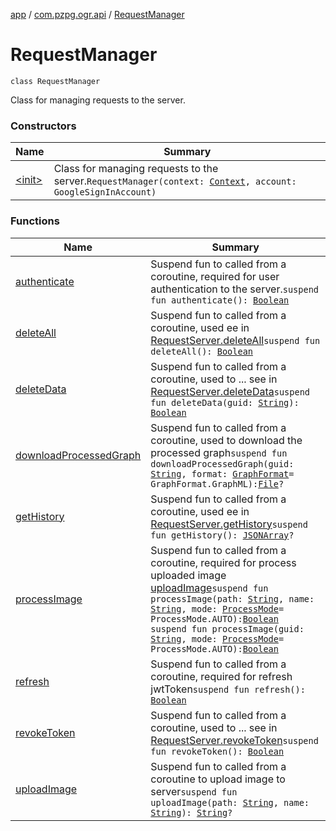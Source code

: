 [app](../../index.md) / [com.pzpg.ogr.api](../index.md) / [RequestManager](./index.md)

# RequestManager

`class RequestManager`

Class for managing requests to the server.

### Constructors

| Name | Summary |
|---|---|
| [&lt;init&gt;](-init-.md) | Class for managing requests to the server.`RequestManager(context: `[`Context`](https://developer.android.com/reference/android/content/Context.html)`, account: GoogleSignInAccount)` |

### Functions

| Name | Summary |
|---|---|
| [authenticate](authenticate.md) | Suspend fun to called from a coroutine, required for user authentication to the server.`suspend fun authenticate(): `[`Boolean`](https://kotlinlang.org/api/latest/jvm/stdlib/kotlin/-boolean/index.html) |
| [deleteAll](delete-all.md) | Suspend fun to called from a coroutine, used ee in [RequestServer.deleteAll](../../com.pzpg.ogr.api.request/-request-server/delete-all.md)`suspend fun deleteAll(): `[`Boolean`](https://kotlinlang.org/api/latest/jvm/stdlib/kotlin/-boolean/index.html) |
| [deleteData](delete-data.md) | Suspend fun to called from a coroutine, used to ... see in [RequestServer.deleteData](../../com.pzpg.ogr.api.request/-request-server/delete-data.md)`suspend fun deleteData(guid: `[`String`](https://kotlinlang.org/api/latest/jvm/stdlib/kotlin/-string/index.html)`): `[`Boolean`](https://kotlinlang.org/api/latest/jvm/stdlib/kotlin/-boolean/index.html) |
| [downloadProcessedGraph](download-processed-graph.md) | Suspend fun to called from a coroutine, used to download the processed graph`suspend fun downloadProcessedGraph(guid: `[`String`](https://kotlinlang.org/api/latest/jvm/stdlib/kotlin/-string/index.html)`, format: `[`GraphFormat`](../../com.pzpg.ogr.api.request/-graph-format/index.md)` = GraphFormat.GraphML): `[`File`](https://docs.oracle.com/javase/6/docs/api/java/io/File.html)`?` |
| [getHistory](get-history.md) | Suspend fun to called from a coroutine, used ee in [RequestServer.getHistory](../../com.pzpg.ogr.api.request/-request-server/get-history.md)`suspend fun getHistory(): `[`JSONArray`](https://developer.android.com/reference/org/json/JSONArray.html)`?` |
| [processImage](process-image.md) | Suspend fun to called from a coroutine, required for process uploaded image [uploadImage](upload-image.md)`suspend fun processImage(path: `[`String`](https://kotlinlang.org/api/latest/jvm/stdlib/kotlin/-string/index.html)`, name: `[`String`](https://kotlinlang.org/api/latest/jvm/stdlib/kotlin/-string/index.html)`, mode: `[`ProcessMode`](../../com.pzpg.ogr.api.request/-process-mode/index.md)` = ProcessMode.AUTO): `[`Boolean`](https://kotlinlang.org/api/latest/jvm/stdlib/kotlin/-boolean/index.html)<br>`suspend fun processImage(guid: `[`String`](https://kotlinlang.org/api/latest/jvm/stdlib/kotlin/-string/index.html)`, mode: `[`ProcessMode`](../../com.pzpg.ogr.api.request/-process-mode/index.md)` = ProcessMode.AUTO): `[`Boolean`](https://kotlinlang.org/api/latest/jvm/stdlib/kotlin/-boolean/index.html) |
| [refresh](refresh.md) | Suspend fun to called from a coroutine, required for refresh jwtToken`suspend fun refresh(): `[`Boolean`](https://kotlinlang.org/api/latest/jvm/stdlib/kotlin/-boolean/index.html) |
| [revokeToken](revoke-token.md) | Suspend fun to called from a coroutine, used to ... see in [RequestServer.revokeToken](../../com.pzpg.ogr.api.request/-request-server/revoke-token.md)`suspend fun revokeToken(): `[`Boolean`](https://kotlinlang.org/api/latest/jvm/stdlib/kotlin/-boolean/index.html) |
| [uploadImage](upload-image.md) | Suspend fun to called from a coroutine to upload image to server`suspend fun uploadImage(path: `[`String`](https://kotlinlang.org/api/latest/jvm/stdlib/kotlin/-string/index.html)`, name: `[`String`](https://kotlinlang.org/api/latest/jvm/stdlib/kotlin/-string/index.html)`): `[`String`](https://kotlinlang.org/api/latest/jvm/stdlib/kotlin/-string/index.html)`?` |
